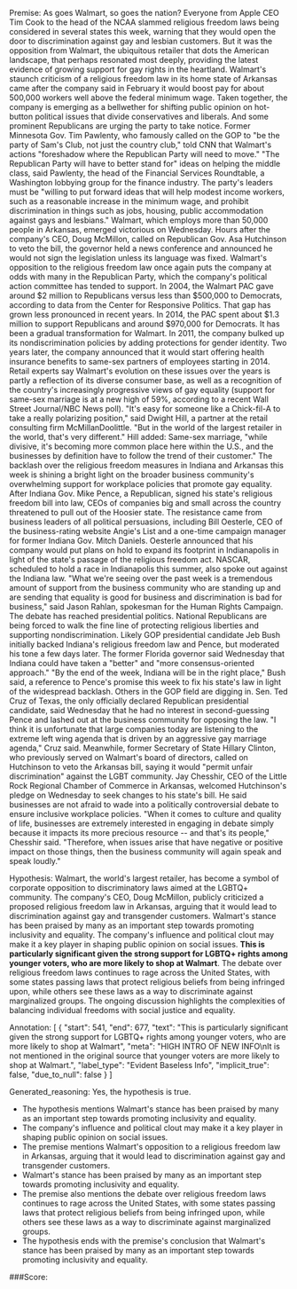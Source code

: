 
Premise:
As goes Walmart, so goes the nation? Everyone from Apple CEO Tim Cook to the head of the NCAA slammed religious freedom laws being considered in several states this week, warning that they would open the door to discrimination against gay and lesbian customers. But it was the opposition from Walmart, the ubiquitous retailer that dots the American landscape, that perhaps resonated most deeply, providing the latest evidence of growing support for gay rights in the heartland. Walmart's staunch criticism of a religious freedom law in its home state of Arkansas came after the company said in February it would boost pay for about 500,000 workers well above the federal minimum wage. Taken together, the company is emerging as a bellwether for shifting public opinion on hot-button political issues that divide conservatives and liberals. And some prominent Republicans are urging the party to take notice. Former Minnesota Gov. Tim Pawlenty, who famously called on the GOP to "be the party of Sam's Club, not just the country club," told CNN that Walmart's actions "foreshadow where the Republican Party will need to move." "The Republican Party will have to better stand for" ideas on helping the middle class, said Pawlenty, the head of the Financial Services Roundtable, a Washington lobbying group for the finance industry. The party's leaders must be "willing to put forward ideas that will help modest income workers, such as a reasonable increase in the minimum wage, and prohibit discrimination in things such as jobs, housing, public accommodation against gays and lesbians." Walmart, which employs more than 50,000 people in Arkansas, emerged victorious on Wednesday. Hours after the company's CEO, Doug McMillon, called on Republican Gov. Asa Hutchinson to veto the bill, the governor held a news conference and announced he would not sign the legislation unless its language was fixed. Walmart's opposition to the religious freedom law once again puts the company at odds with many in the Republican Party, which the company's political action committee has tended to support. In 2004, the Walmart PAC gave around $2 million to Republicans versus less than $500,000 to Democrats, according to data from the Center for Responsive Politics. That gap has grown less pronounced in recent years. In 2014, the PAC spent about $1.3 million to support Republicans and around $970,000 for Democrats. It has been a gradual transformation for Walmart. In 2011, the company bulked up its nondiscrimination policies by adding protections for gender identity. Two years later, the company announced that it would start offering health insurance benefits to same-sex partners of employees starting in 2014. Retail experts say Walmart's evolution on these issues over the years is partly a reflection of its diverse consumer base, as well as a recognition of the country's increasingly progressive views of gay equality (support for same-sex marriage is at a new high of 59%, according to a recent Wall Street Journal/NBC News poll). "It's easy for someone like a Chick-fil-A to take a really polarizing position," said Dwight Hill, a partner at the retail consulting firm McMillanDoolittle. "But in the world of the largest retailer in the world, that's very different." Hill added: Same-sex marriage, "while divisive, it's becoming more common place here within the U.S., and the businesses by definition have to follow the trend of their customer." The backlash over the religious freedom measures in Indiana and Arkansas this week is shining a bright light on the broader business community's overwhelming support for workplace policies that promote gay equality. After Indiana Gov. Mike Pence, a Republican, signed his state's religious freedom bill into law, CEOs of companies big and small across the country threatened to pull out of the Hoosier state. The resistance came from business leaders of all political persuasions, including Bill Oesterle, CEO of the business-rating website Angie's List and a one-time campaign manager for former Indiana Gov. Mitch Daniels. Oesterle announced that his company would put plans on hold to expand its footprint in Indianapolis in light of the state's passage of the religious freedom act. NASCAR, scheduled to hold a race in Indianapolis this summer, also spoke out against the Indiana law. "What we're seeing over the past week is a tremendous amount of support from the business community who are standing up and are sending that equality is good for business and discrimination is bad for business," said Jason Rahlan, spokesman for the Human Rights Campaign. The debate has reached presidential politics. National Republicans are being forced to walk the fine line of protecting religious liberties and supporting nondiscrimination. Likely GOP presidential candidate Jeb Bush initially backed Indiana's religious freedom law and Pence, but moderated his tone a few days later. The former Florida governor said Wednesday that Indiana could have taken a "better" and "more consensus-oriented approach." "By the end of the week, Indiana will be in the right place," Bush said, a reference to Pence's promise this week to fix his state's law in light of the widespread backlash. Others in the GOP field are digging in. Sen. Ted Cruz of Texas, the only officially declared Republican presidential candidate, said Wednesday that he had no interest in second-guessing Pence and lashed out at the business community for opposing the law. "I think it is unfortunate that large companies today are listening to the extreme left wing agenda that is driven by an aggressive gay marriage agenda," Cruz said. Meanwhile, former Secretary of State Hillary Clinton, who previously served on Walmart's board of directors, called on Hutchinson to veto the Arkansas bill, saying it would "permit unfair discrimination" against the LGBT community. Jay Chesshir, CEO of the Little Rock Regional Chamber of Commerce in Arkansas, welcomed Hutchinson's pledge on Wednesday to seek changes to his state's bill. He said businesses are not afraid to wade into a politically controversial debate to ensure inclusive workplace policies. "When it comes to culture and quality of life, businesses are extremely interested in engaging in debate simply because it impacts its more precious resource -- and that's its people," Chesshir said. "Therefore, when issues arise that have negative or positive impact on those things, then the business community will again speak and speak loudly."


Hypothesis:
Walmart, the world's largest retailer, has become a symbol of corporate opposition to discriminatory laws aimed at the LGBTQ+ community. The company's CEO, Doug McMillon, publicly criticized a proposed religious freedom law in Arkansas, arguing that it would lead to discrimination against gay and transgender customers. Walmart's stance has been praised by many as an important step towards promoting inclusivity and equality. The company's influence and political clout may make it a key player in shaping public opinion on social issues. **This is particularly significant given the strong support for LGBTQ+ rights among younger voters, who are more likely to shop at Walmart**. The debate over religious freedom laws continues to rage across the United States, with some states passing laws that protect religious beliefs from being infringed upon, while others see these laws as a way to discriminate against marginalized groups. The ongoing discussion highlights the complexities of balancing individual freedoms with social justice and equality.

Annotation:
[
  {
    "start": 541,
    "end": 677,
    "text": "This is particularly significant given the strong support for LGBTQ+ rights among younger voters, who are more likely to shop at Walmart",
    "meta": "HIGH INTRO OF NEW INFO\nIt is not mentioned in the original source that younger voters are more likely to shop at Walmart.",
    "label_type": "Evident Baseless Info",
    "implicit_true": false,
    "due_to_null": false
  }
]

Generated_reasoning:
Yes, the hypothesis is true. 
- The hypothesis mentions Walmart's stance has been praised by many as an important step towards promoting inclusivity and equality. 
- The company's influence and political clout may make it a key player in shaping public opinion on social issues. 
- The premise mentions Walmart's opposition to a religious freedom law in Arkansas, arguing that it would lead to discrimination against gay and transgender customers. 
- Walmart's stance has been praised by many as an important step towards promoting inclusivity and equality. 
- The premise also mentions the debate over religious freedom laws continues to rage across the United States, with some states passing laws that protect religious beliefs from being infringed upon, while others see these laws as a way to discriminate against marginalized groups. 
- The hypothesis ends with the premise's conclusion that Walmart's stance has been praised by many as an important step towards promoting inclusivity and equality.

###Score:
